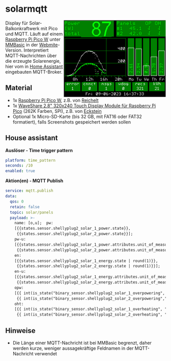 # solarmqtt

[<img src="https://github.com/teuler/solarmqtt/blob/main/pics/scr02.png" align="right" alt="Drawing" width="320"/>](https://github.com/teuler/solarmqtt/blob/main/pics/scr02.png)

Display für Solar-Balkonkraftwerk mit Pico und MQTT. Läuft auf einem [Raspberry Pi Pico W](https://www.raspberrypi.com/products/raspberry-pi-pico/) unter [MMBasic](https://mmbasic.com/) in der [Webmite](https://geoffg.net/webmite.html)-Version. Interpretiert MQTT-Nachrichten über die erzeugte Solarenergie, hier vom in [Home Assistant](https://www.home-assistant.io/) eingebauten MQTT-Broker.

## Material
- 1x [Raspberry Pi Pico W](https://www.raspberrypi.com/products/raspberry-pi-pico/), z.B. von [Reichelt](https://www.reichelt.de/de/de/raspberry-pi-pico-w-rp2040-cortex-m0-wlan-microusb-rasp-pi-pico-w-p329646.html?PROVID=2788&gclid=EAIaIQobChMIuuXRwPKs_wIVTxUGAB0hJw2sEAQYASABEgL6TPD_BwE&&r=1)
- 1x [WaveShare 2.8" 320x240 Touch Display Module für Raspberry Pi Pico](https://www.waveshare.com/wiki/Pico-ResTouch-LCD-2.8) (262K Farben, SPI), z.B. von [Eckstein](https://eckstein-shop.de/WaveShare28inchTouchDisplayModuleforRaspberryPiPico2C262KColors2C320C3972402CSPI)
- Optional 1x Micro-SD-Karte (bis 32 GB, mit FAT16 oder FAT32 formatiert), falls Screenshots gespeichert werden sollen 

<!-- Pro Wechselrichter einen [Shelly Plug S](https://www.shelly.cloud/en/products/shop/shelly-plug-s) oder einen vergleichbaren, Home Assistant-kompatiblen Zwischenstecker zur Leistungsmessung.-->

## House assistant

**Auslöser - Time trigger pattern**
```yaml
platform: time_pattern
seconds: /10
enabled: true
```

**Aktion(en) - MQTT Publish**
```yaml
service: mqtt.publish
data:
  qos: 0
  retain: false
  topic: solar/panels
  payload: >-
    name: [o,u];  pw:
    [{{states.sensor.shellyplug2_solar_1_power.state}},
     {{states.sensor.shellyplug2_solar_2_power.state}}];
    pw-u:
    [{{states.sensor.shellyplug2_solar_1_power.attributes.unit_of_measurement}},
     {{states.sensor.shellyplug2_solar_2_power.attributes.unit_of_measurement}}];
    en:
    [{{states.sensor.shellyplug2_solar_1_energy.state | round(1)}},
     {{states.sensor.shellyplug2_solar_2_energy.state | round(1)}}];
    en-u:
    [{{states.sensor.shellyplug2_solar_1_energy.attributes.unit_of_measurement}},
     {{states.sensor.shellyplug2_solar_2_energy.attributes.unit_of_measurement}}];
    opw:
    [{{ int(is_state("binary_sensor.shellyplug2_solar_1_overpowering", "on")) }},
     {{ int(is_state("binary_sensor.shellyplug2_solar_2_overpowering","on")) }}]; 
    oht:
    [{{ int(is_state("binary_sensor.shellyplug2_solar_1_overheating", "on")) }},
     {{ int(is_state("binary_sensor.shellyplug2_solar_2_overheating", "on")) }}];
```

## Hinweise
- Die Länge einer MQTT-Nachricht ist bei MMBasic begrenzt, daher werden kurze, weniger aussagekräftige Feldnamen in der MQTT-Nachricht verwendet

